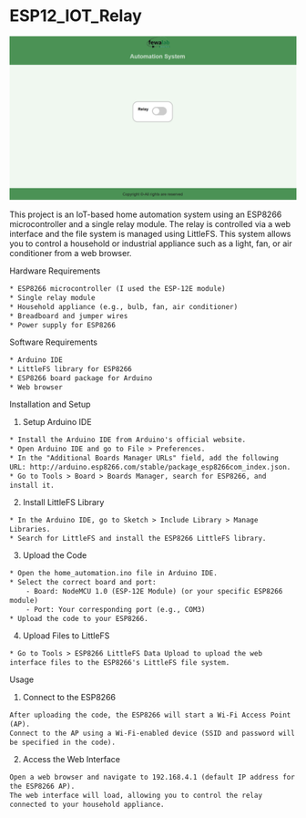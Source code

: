 # ESP12_IOT_Relay

<img src="img_8266_web.png" width="600">

This project is an IoT-based home automation system using an ESP8266 microcontroller and a single relay module. The relay is controlled via a web interface and the file system is managed using LittleFS. This system allows you to control a household or industrial appliance such as a light, fan, or air conditioner from a web browser.

Hardware Requirements

    * ESP8266 microcontroller (I used the ESP-12E module)
    * Single relay module
    * Household appliance (e.g., bulb, fan, air conditioner)
    * Breadboard and jumper wires
    * Power supply for ESP8266

Software Requirements

    * Arduino IDE
    * LittleFS library for ESP8266
    * ESP8266 board package for Arduino
    * Web browser

Installation and Setup
  1. Setup Arduino IDE

    * Install the Arduino IDE from Arduino's official website.
    * Open Arduino IDE and go to File > Preferences.
    * In the "Additional Boards Manager URLs" field, add the following URL: http://arduino.esp8266.com/stable/package_esp8266com_index.json.
    * Go to Tools > Board > Boards Manager, search for ESP8266, and install it.

  2. Install LittleFS Library

    * In the Arduino IDE, go to Sketch > Include Library > Manage Libraries.
    * Search for LittleFS and install the ESP8266 LittleFS library.

  3. Upload the Code

    * Open the home_automation.ino file in Arduino IDE.
    * Select the correct board and port:
        - Board: NodeMCU 1.0 (ESP-12E Module) (or your specific ESP8266 module)
        - Port: Your corresponding port (e.g., COM3)
    * Upload the code to your ESP8266.

  4. Upload Files to LittleFS

    * Go to Tools > ESP8266 LittleFS Data Upload to upload the web interface files to the ESP8266's LittleFS file system.

Usage

  1. Connect to the ESP8266

    After uploading the code, the ESP8266 will start a Wi-Fi Access Point (AP).
    Connect to the AP using a Wi-Fi-enabled device (SSID and password will be specified in the code).

  2. Access the Web Interface

    Open a web browser and navigate to 192.168.4.1 (default IP address for the ESP8266 AP).
    The web interface will load, allowing you to control the relay connected to your household appliance.
